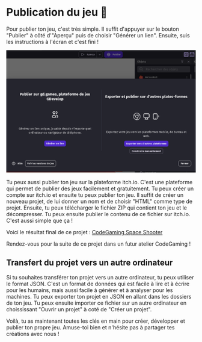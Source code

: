 # Publication du jeu 🚀

Pour publier ton jeu, c'est très simple. Il suffit d'appuyer sur le bouton "Publier" à côté d'"Aperçu" puis de choisir "Générer un lien". Ensuite, suis les instructions à l'écran et c'est fini !

![Publier](images/publier.png)

Tu peux aussi publier ton jeu sur la plateforme itch.io. C'est une plateforme qui permet de publier des jeux facilement et gratuitement. Tu peux créer un compte sur itch.io et ensuite tu peux publier ton jeu. Il suffit de créer un nouveau projet, de lui donner un nom et de choisir "HTML" comme type de projet. Ensuite, tu peux télécharger le fichier ZIP qui contient ton jeu et le décompresser. Tu peux ensuite publier le contenu de ce fichier sur itch.io. C'est aussi simple que ça !

Voici le résultat final de ce projet : [CodeGaming Space Shooter](https://gd.games/alor_/codegaming-space-shooter)

Rendez-vous pour la suite de ce projet dans un futur atelier CodeGaming !

## Transfert du projet vers un autre ordinateur

Si tu souhaites transférer ton projet vers un autre ordinateur, tu peux utiliser le format JSON. C'est un format de données qui est facile à lire et à écrire pour les humains, mais aussi facile à générer et à analyser pour les machines. Tu peux exporter ton projet en JSON en allant dans les dossiers de ton jeu. Tu peux ensuite importer ce fichier sur un autre ordinateur en choississant "Ouvrir un projet" à coté de "Créer un projet".

Voilà, tu as maintenant toutes les clés en main pour créer, développer et publier ton propre jeu. Amuse-toi bien et n'hésite pas à partager tes créations avec nous !
